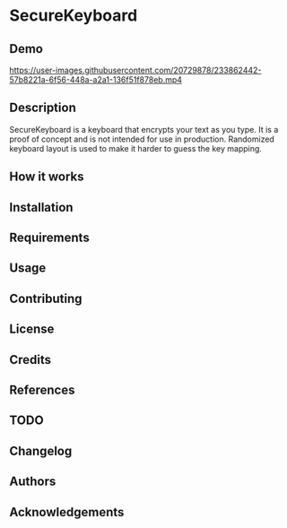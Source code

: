 # SecureKeyboard

## Demo
https://user-images.githubusercontent.com/20729878/233862442-57b8221a-6f56-448a-a2a1-136f51f878eb.mp4

## Description

SecureKeyboard is a keyboard that encrypts your text as you type. It is a proof of concept and is
not intended for use in production.
Randomized keyboard layout is used to make it harder to guess the key mapping.

## How it works

## Installation

## Requirements

## Usage

## Contributing

## License

## Credits

## References

## TODO

## Changelog

## Authors

## Acknowledgements
